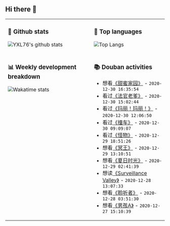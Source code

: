 ## Hi there 👋

<table>
<tr>
<td valign="top" width="54%">

### 🔭 Github stats

![YXL76's github stats](https://github-readme-stats.yxl76.vercel.app/api?username=YXL76&count_private=true&show_icons=true&include_all_commits=true&theme=tokyonight&line_height=28)

</td>

<td valign="top" width="46%">

### 🌱 Top languages

![Top Langs](https://github-readme-stats.yxl76.vercel.app/api/top-langs/?username=YXL76&layout=compact&theme=tokyonight&langs_count=10&hide=HTML,CSS,SCSS)

</td>
</tr>
<tr>
<td valign="top" width="54%">

### 📊 Weekly development breakdown

![Wakatime stats](https://github-readme-stats.yxl76.vercel.app/api/wakatime?username=YXL76&layout=compact&theme=tokyonight)


</td>
<td valign="top" width="46%">

### 📚 Douban activities

- 想看[《甜蜜家园》](http://movie.douban.com/subject/34858078/) - `2020-12-30 16:35:54`
- 看过[《法官老爹》](http://movie.douban.com/subject/10546747/) - `2020-12-30 15:02:44`
- 看过[《玛丽！玛丽！》](http://movie.douban.com/subject/25934246/) - `2020-12-30 12:06:50`
- 看过[《撞车》](http://movie.douban.com/subject/1388216/) - `2020-12-30 09:09:07`
- 看过[《怪物》](http://movie.douban.com/subject/1427980/) - `2020-12-29 18:51:26`
- 想看[《冥王》](http://movie.douban.com/subject/27069431/) - `2020-12-29 13:10:51`
- 想看[《夏日时光》](http://movie.douban.com/subject/1293491/) - `2020-12-29 02:41:39`
- 想读[《Surveillance Valley》](https://book.douban.com/subject/27115741/) - `2020-12-28 13:07:33`
- 想看[《聆听者》](http://movie.douban.com/subject/34328268/) - `2020-12-28 03:51:30`
- 想看[《男孩A》](http://movie.douban.com/subject/2251569/) - `2020-12-27 15:10:39`

</td>
</tr>
</table>

<!--
**YXL76/YXL76** is a ✨ _special_ ✨ repository because its `README.md` (this file) appears on your GitHub profile.

Here are some ideas to get you started:

- 🔭 I’m currently working on ...
- 🌱 I’m currently learning ...
- 👯 I’m looking to collaborate on ...
- 🤔 I’m looking for help with ...
- 💬 Ask me about ...
- 📫 How to reach me: ...
- 😄 Pronouns: ...
- ⚡ Fun fact: ...
-->
